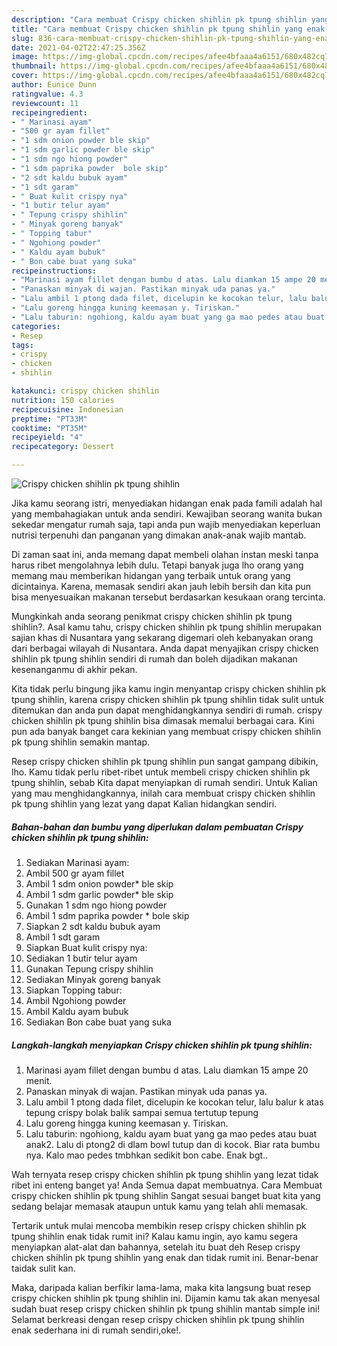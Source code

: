 ```yaml
---
description: "Cara membuat Crispy chicken shihlin pk tpung shihlin yang enak Untuk Jualan"
title: "Cara membuat Crispy chicken shihlin pk tpung shihlin yang enak Untuk Jualan"
slug: 836-cara-membuat-crispy-chicken-shihlin-pk-tpung-shihlin-yang-enak-untuk-jualan
date: 2021-04-02T22:47:25.356Z
image: https://img-global.cpcdn.com/recipes/afee4bfaaa4a6151/680x482cq70/crispy-chicken-shihlin-pk-tpung-shihlin-foto-resep-utama.jpg
thumbnail: https://img-global.cpcdn.com/recipes/afee4bfaaa4a6151/680x482cq70/crispy-chicken-shihlin-pk-tpung-shihlin-foto-resep-utama.jpg
cover: https://img-global.cpcdn.com/recipes/afee4bfaaa4a6151/680x482cq70/crispy-chicken-shihlin-pk-tpung-shihlin-foto-resep-utama.jpg
author: Eunice Dunn
ratingvalue: 4.3
reviewcount: 11
recipeingredient:
- " Marinasi ayam"
- "500 gr ayam fillet"
- "1 sdm onion powder ble skip"
- "1 sdm garlic powder ble skip"
- "1 sdm ngo hiong powder"
- "1 sdm paprika powder  bole skip"
- "2 sdt kaldu bubuk ayam"
- "1 sdt garam"
- " Buat kulit crispy nya"
- "1 butir telur ayam"
- " Tepung crispy shihlin"
- " Minyak goreng banyak"
- " Topping tabur"
- " Ngohiong powder"
- " Kaldu ayam bubuk"
- " Bon cabe buat yang suka"
recipeinstructions:
- "Marinasi ayam fillet dengan bumbu d atas. Lalu diamkan 15 ampe 20 menit."
- "Panaskan minyak di wajan. Pastikan minyak uda panas ya."
- "Lalu ambil 1 ptong dada filet, dicelupin ke kocokan telur, lalu balur k atas tepung crispy bolak balik sampai semua tertutup tepung"
- "Lalu goreng hingga kuning keemasan y. Tiriskan."
- "Lalu taburin: ngohiong, kaldu ayam buat yang ga mao pedes atau buat anak2. Lalu di ptong2 di dlam bowl tutup dan di kocok. Biar rata bumbu nya. Kalo mao pedes tmbhkan sedikit bon cabe. Enak bgt.."
categories:
- Resep
tags:
- crispy
- chicken
- shihlin

katakunci: crispy chicken shihlin 
nutrition: 150 calories
recipecuisine: Indonesian
preptime: "PT33M"
cooktime: "PT35M"
recipeyield: "4"
recipecategory: Dessert

---
```



![Crispy chicken shihlin pk tpung shihlin](https://img-global.cpcdn.com/recipes/afee4bfaaa4a6151/680x482cq70/crispy-chicken-shihlin-pk-tpung-shihlin-foto-resep-utama.jpg)

Jika kamu seorang istri, menyediakan hidangan enak pada famili adalah hal yang membahagiakan untuk anda sendiri. Kewajiban seorang  wanita bukan sekedar mengatur rumah saja, tapi anda pun wajib menyediakan keperluan nutrisi terpenuhi dan panganan yang dimakan anak-anak wajib mantab.

Di zaman  saat ini, anda memang dapat membeli olahan instan meski tanpa harus ribet mengolahnya lebih dulu. Tetapi banyak juga lho orang yang memang mau memberikan hidangan yang terbaik untuk orang yang dicintainya. Karena, memasak sendiri akan jauh lebih bersih dan kita pun bisa menyesuaikan makanan tersebut berdasarkan kesukaan orang tercinta. 



Mungkinkah anda seorang penikmat crispy chicken shihlin pk tpung shihlin?. Asal kamu tahu, crispy chicken shihlin pk tpung shihlin merupakan sajian khas di Nusantara yang sekarang digemari oleh kebanyakan orang dari berbagai wilayah di Nusantara. Anda dapat menyajikan crispy chicken shihlin pk tpung shihlin sendiri di rumah dan boleh dijadikan makanan kesenanganmu di akhir pekan.

Kita tidak perlu bingung jika kamu ingin menyantap crispy chicken shihlin pk tpung shihlin, karena crispy chicken shihlin pk tpung shihlin tidak sulit untuk ditemukan dan anda pun dapat menghidangkannya sendiri di rumah. crispy chicken shihlin pk tpung shihlin bisa dimasak memalui berbagai cara. Kini pun ada banyak banget cara kekinian yang membuat crispy chicken shihlin pk tpung shihlin semakin mantap.

Resep crispy chicken shihlin pk tpung shihlin pun sangat gampang dibikin, lho. Kamu tidak perlu ribet-ribet untuk membeli crispy chicken shihlin pk tpung shihlin, sebab Kita dapat menyiapkan di rumah sendiri. Untuk Kalian yang mau menghidangkannya, inilah cara membuat crispy chicken shihlin pk tpung shihlin yang lezat yang dapat Kalian hidangkan sendiri.

<!--inarticleads1-->

##### Bahan-bahan dan bumbu yang diperlukan dalam pembuatan Crispy chicken shihlin pk tpung shihlin:

1. Sediakan  Marinasi ayam:
1. Ambil 500 gr ayam fillet
1. Ambil 1 sdm onion powder* ble skip
1. Ambil 1 sdm garlic powder* ble skip
1. Gunakan 1 sdm ngo hiong powder
1. Ambil 1 sdm paprika powder * bole skip
1. Siapkan 2 sdt kaldu bubuk ayam
1. Ambil 1 sdt garam
1. Siapkan  Buat kulit crispy nya:
1. Sediakan 1 butir telur ayam
1. Gunakan  Tepung crispy shihlin
1. Sediakan  Minyak goreng banyak
1. Siapkan  Topping tabur:
1. Ambil  Ngohiong powder
1. Ambil  Kaldu ayam bubuk
1. Sediakan  Bon cabe buat yang suka




<!--inarticleads2-->

##### Langkah-langkah menyiapkan Crispy chicken shihlin pk tpung shihlin:

1. Marinasi ayam fillet dengan bumbu d atas. Lalu diamkan 15 ampe 20 menit.
1. Panaskan minyak di wajan. Pastikan minyak uda panas ya.
1. Lalu ambil 1 ptong dada filet, dicelupin ke kocokan telur, lalu balur k atas tepung crispy bolak balik sampai semua tertutup tepung
1. Lalu goreng hingga kuning keemasan y. Tiriskan.
1. Lalu taburin: ngohiong, kaldu ayam buat yang ga mao pedes atau buat anak2. Lalu di ptong2 di dlam bowl tutup dan di kocok. Biar rata bumbu nya. Kalo mao pedes tmbhkan sedikit bon cabe. Enak bgt..




Wah ternyata resep crispy chicken shihlin pk tpung shihlin yang lezat tidak ribet ini enteng banget ya! Anda Semua dapat membuatnya. Cara Membuat crispy chicken shihlin pk tpung shihlin Sangat sesuai banget buat kita yang sedang belajar memasak ataupun untuk kamu yang telah ahli memasak.

Tertarik untuk mulai mencoba membikin resep crispy chicken shihlin pk tpung shihlin enak tidak rumit ini? Kalau kamu ingin, ayo kamu segera menyiapkan alat-alat dan bahannya, setelah itu buat deh Resep crispy chicken shihlin pk tpung shihlin yang enak dan tidak rumit ini. Benar-benar taidak sulit kan. 

Maka, daripada kalian berfikir lama-lama, maka kita langsung buat resep crispy chicken shihlin pk tpung shihlin ini. Dijamin kamu tak akan menyesal sudah buat resep crispy chicken shihlin pk tpung shihlin mantab simple ini! Selamat berkreasi dengan resep crispy chicken shihlin pk tpung shihlin enak sederhana ini di rumah sendiri,oke!.

